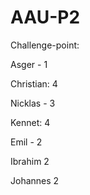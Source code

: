 # AAU-P2

Challenge-point:

Asger - 1

Christian: 4

Nicklas - 3

Kennet: 4

Emil - 2

Ibrahim  2

Johannes 2

